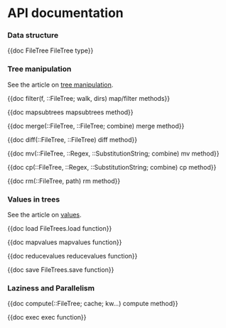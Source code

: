 # API documentation

### Data structure

{{doc FileTree FileTree type}}

### Tree manipulation

See the article on [tree manipulation](/tree-manipulation/).

{{doc filter(f, ::FileTree; walk, dirs) map/filter methods}}

{{doc mapsubtrees mapsubtrees method}}

{{doc merge(::FileTree, ::FileTree; combine) merge method}}

{{doc diff(::FileTree, ::FileTree) diff method}}

{{doc mv(::FileTree, ::Regex, ::SubstitutionString; combine) mv method}}

{{doc cp(::FileTree, ::Regex, ::SubstitutionString; combine) cp method}}

{{doc rm(::FileTree, path) rm method}}

### Values in trees

See the article on [values](/values).

{{doc load FileTrees.load function}}

{{doc mapvalues mapvalues function}}

{{doc reducevalues  reducevalues function}}

{{doc save FileTrees.save function}}

### Laziness and Parallelism

{{doc compute(::FileTree; cache; kw...) compute method}}

{{doc exec exec function}}
